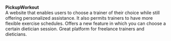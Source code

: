 **PickupWorkout**<br>
A website that enables users to choose a trainer of their choice while still offering personalized assistance. It also permits trainers to have more flexible exercise schedules. Offers a new feature in which you can choose a certain dietician session. Great platform for freelance trainers and dieticians.
